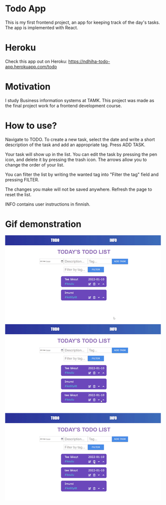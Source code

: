 # Todo App

This is my first frontend project, an app for keeping track of the day's tasks.
The app is implemented with React.

# Heroku
Check this app out on Heroku: https://ndhiha-todo-app.herokuapp.com/todo

# Motivation

I study Business information systems at TAMK.
This project was made as the final project work for a frontend development course.

# How to use?

Navigate to TODO. To create a new task, select the date and write a short description of the task and add an appropriate tag. Press ADD TASK.

Your task will show up in the list. You can edit the task by pressing the pen icon, and delete it by pressing the trash icon. The arrows allow you to change the order of your list.

You can filter the list by writing the wanted tag into "Filter the tag" field and pressing FILTER.

The changes you make will not be saved anywhere. Refresh the page to reset the list.

INFO contains user instructions in finnish.

# Gif demonstration

![Alt](https://github.com/vitkutin/Todo-app/blob/master/todogif1.gif)
![Alt](https://github.com/vitkutin/Todo-app/blob/master/todogif2.gif)
![Alt](https://github.com/vitkutin/Todo-app/blob/master/todogif3.gif)
